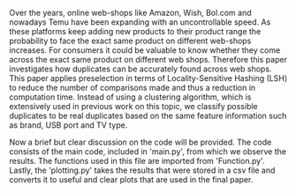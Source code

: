 Over the years, online web-shops like Amazon, Wish, Bol.com and nowadays Temu have been expanding with an uncontrollable speed. As these platforms keep adding new products to their product range the probability to face the exact same product on different web-shops increases. For consumers it could be valuable to know whether they come across the exact same product on different web shops. Therefore this paper investigates how duplicates can be accurately found across web shops. This paper applies preselection in terms of Locality-Sensitive Hashing (LSH) to reduce the number of comparisons made and thus a reduction in computation time. Instead of using a clustering algorithm, which is extensively used in previous work on this topic, we classify possible duplicates to be real duplicates based on the same feature information such as brand, USB port and TV type.

Now a brief but clear discussion on the code will be provided. The code consists of the main code, included in 'main.py', from which we observe the results. The functions used in this file are imported from 'Function.py'. Lastly, the 'plotting.py' takes the results that were stored in a csv file and converts it to useful and clear plots that are used in the final paper. 
